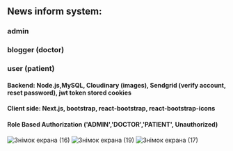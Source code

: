 ## News inform system:

### admin

### blogger (doctor)

### user (patient)

#### Backend: Node.js,MySQL, Cloudinary (images), Sendgrid (verify account, reset password), jwt token stored cookies

#### Client side: Next.js, bootstrap, react-bootstrap, react-bootstrap-icons

#### Role Based Authorization ('ADMIN','DOCTOR','PATIENT', Unauthorized)
![Знімок екрана (16)](https://user-images.githubusercontent.com/20661870/222678535-5f236e53-0bea-42f8-ad14-495e9f0e92c7.png)
![Знімок екрана (19)](https://user-images.githubusercontent.com/20661870/222678667-557789ec-524f-4c06-bc0b-f387bfdc0be8.png)
![Знімок екрана (17)](https://user-images.githubusercontent.com/20661870/222678885-552598bc-0aa8-4f68-9bb5-7b9cc609a2c8.png)
